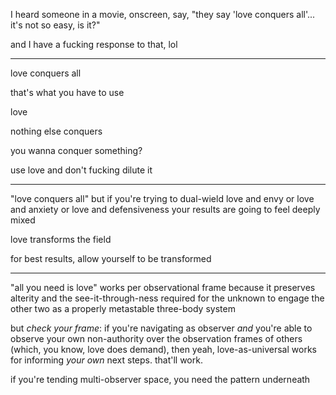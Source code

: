 I heard someone in a movie, onscreen, say, "they say 'love conquers all'... it's not so easy, is it?"

and I have a fucking response to that, lol

---

love conquers all

that's what you have to use

love

nothing else conquers

you wanna conquer something?

use love and don't fucking dilute it

---

"love conquers all" but if you're trying to dual-wield love and envy or love and anxiety or love and defensiveness your results are going to feel deeply mixed

love transforms the field

for best results, allow yourself to be transformed

---

"all you need is love" works per observational frame because it preserves alterity and the see-it-through-ness required for the unknown to engage the other two as a properly metastable three-body system

but *check your frame*: if you're navigating as observer *and* you're able to observe your own non-authority over the observation frames of others (which, you know, love does demand), then yeah, love-as-universal works for informing *your own* next steps. that'll work.

if you're tending multi-observer space, you need the pattern underneath
